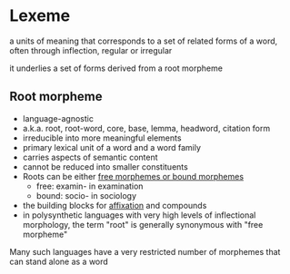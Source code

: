 # Lexeme

a units of meaning that corresponds to a set of related forms of a word, often through inflection, regular or irregular

it underlies a set of forms derived from a root morpheme

## Root morpheme

- language-agnostic
- a.k.a. root, root-word, core, base, lemma, headword, citation form
- irreducible into more meaningful elements
- primary lexical unit of a word and a word family
- carries aspects of semantic content
- cannot be reduced into smaller constituents
- Roots can be either [free morphemes or bound morphemes](bound-vs-free-morphemes.md)
  - free: examin- in examination
  - bound: socio- in sociology
- the building blocks for [affixation](affixation.md) and compounds
- in polysynthetic languages with very high levels of inflectional morphology, the term "root" is generally synonymous with "free morpheme"

Many such languages have a very restricted number of morphemes that can stand alone as a word
